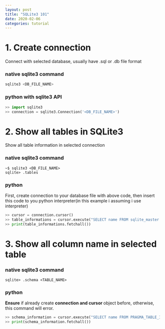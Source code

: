 ```yaml
---
layout: post
title: "SQLite3 101"
date: 2020-02-06
categories: tutorial
---
```


# 1. Create connection
Connect with selected database, usually have .sql or .db file format
###  native sqlite3 command
```sql
sqlite3 <DB_FILE_NAME>
```
### python with sqlite3 API
```python
>> import sqlite3
>> connection = sqlite3.Connection('<DB_FILE_NAME>')
```

# 2. Show all tables in SQLite3
Show all table information in selected connection

### native sqlite3 command

```shell
~$ sqlite3 <DB_FILE_NAME>
sqlite> .tables
```
### python
First, create connection to your database file with above code, 
then insert this code to you python interpreter(in this example i assuming i use interpreter)

```python
>> cursor = connection.cursor()
>> table_informations = cursor.execute("SELECT name FROM sqlite_master WHERE type='table'")
>> print(table_informations.fetchall())
```

# 3. Show all column name in selected table

### native sqlite3 command
```shell
sqlite> .schema <TABLE_NAME>
```

### python
<strong>Ensure</strong> if already create <strong>connection and cursor </strong>object before, otherwise, this command will error.

```python
>> schema_information = cursor.execute("SELECT name FROM PRAGMA_TABLE_INFO('<TABLE_NAME>')")
>> print(schema_information.fetchall())
```
